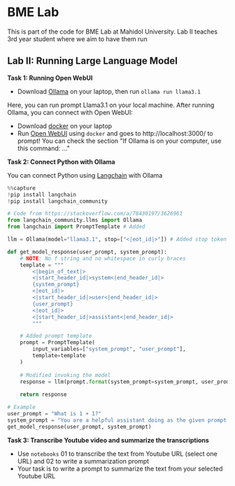 # BME Lab

This is part of the code for BME Lab at Mahidol University.
Lab II teaches 3rd year student where we aim to have them run 

## Lab II: Running Large Language Model

**Task 1: Running Open WebUI**

- Download [Ollama](https://ollama.com/) on your laptop, then run `ollama run llama3.1`

Here, you can run prompt Llama3.1 on your local machine. After running Ollama, you can connect with Open WebUI:

- Download [docker](https://www.docker.com/products/docker-desktop/) on your laptop
- Run [Open WebUI](https://github.com/open-webui/open-webui) using `docker` and goes to http://localhost:3000/ to prompt! You can check the section "If Ollama is on your computer, use this command: ..."

**Task 2: Connect Python with Ollama**

You can connect Python using [Langchain](https://www.langchain.com/) with Ollama

```py
%%capture
!pip install langchain
!pip install langchain_community
```

```py
# Code from https://stackoverflow.com/a/78430197/3626961
from langchain_community.llms import Ollama
from langchain import PromptTemplate # Added

llm = Ollama(model="llama3.1", stop=["<|eot_id|>"]) # Added stop token

def get_model_response(user_prompt, system_prompt):
    # NOTE: No f string and no whitespace in curly braces
    template = """
        <|begin_of_text|>
        <|start_header_id|>system<|end_header_id|>
        {system_prompt}
        <|eot_id|>
        <|start_header_id|>user<|end_header_id|>
        {user_prompt}
        <|eot_id|>
        <|start_header_id|>assistant<|end_header_id|>
        """

    # Added prompt template
    prompt = PromptTemplate(
        input_variables=["system_prompt", "user_prompt"],
        template=template
    )
    
    # Modified invoking the model
    response = llm(prompt.format(system_prompt=system_prompt, user_prompt=user_prompt))
    
    return response

# Example
user_prompt = "What is 1 + 1?"
system_prompt = "You are a helpful assistant doing as the given prompt."
get_model_response(user_prompt, system_prompt)
```

**Task 3: Transcribe Youtube video and summarize the transcriptions**

- Use `notebooks` 01 to transcribe the text from Youtube URL (select one URL) and 02 to write a summarization prompt
- Your task is to write a prompt to summarize the text from your selected Youtube URL
